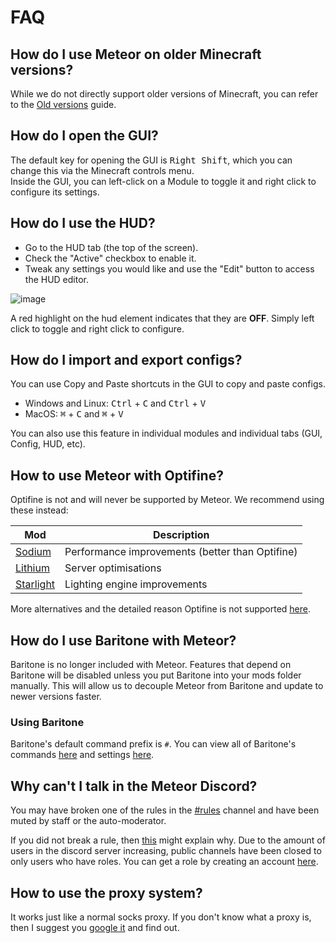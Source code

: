 # FAQ

## How do I use Meteor on older Minecraft versions?

While we do not directly support older versions of Minecraft, you can refer to
the [Old versions](https://meteorclient.com/faq/old-versions) guide.
  
## How do I open the GUI?

The default key for opening the GUI is <kbd>Right Shift</kbd>, which you can change this via the Minecraft controls
menu.  
Inside the GUI, you can left-click on a Module to toggle it and right click to configure its settings.

## How do I use the HUD?

- Go to the HUD tab (the top of the screen).
- Check the "Active" checkbox to enable it.
- Tweak any settings you would like and use the "Edit" button to access the HUD editor.

![image](https://user-images.githubusercontent.com/52252627/181027124-4126a6c6-1608-4148-9527-d9fa93213a97.png)

A red highlight on the hud element indicates that they are **OFF**. Simply left click to toggle and right click to
configure.

## How do I import and export configs?

You can use Copy and Paste shortcuts in the GUI to copy and paste configs.

- Windows and Linux: <kbd>Ctrl</kbd> + <kbd>C</kbd> and <kbd>Ctrl</kbd> + <kbd>V</kbd>
- MacOS: <kbd>⌘</kbd> + <kbd>C</kbd> and <kbd>⌘</kbd> + <kbd>V</kbd>

You can also use this feature in individual modules and individual tabs (GUI, Config, HUD, etc).

## How to use Meteor with Optifine?

Optifine is not and will never be supported by Meteor. We recommend using these instead:

| Mod                                             | Description                                     |
|-------------------------------------------------|-------------------------------------------------|
| [Sodium](https://modrinth.com/mod/sodium)       | Performance improvements (better than Optifine) |
| [Lithium](https://modrinth.com/mod/lithium)     | Server optimisations                            |
| [Starlight](https://modrinth.com/mod/starlight) | Lighting engine improvements                    |

More alternatives and the detailed reason Optifine is not
supported [here](https://lambdaurora.dev/optifine_alternatives/).

## How do I use Baritone with Meteor?

Baritone is no longer included with Meteor. Features that depend on Baritone will be disabled unless you put Baritone
into your mods folder manually. This will allow us to decouple Meteor from Baritone and update to newer versions faster.

### Using Baritone

Baritone's default command prefix is `#`.
You can view all of Baritone's commands [here](https://github.com/cabaletta/baritone/blob/master/USAGE.md) and
settings [here](https://baritone.leijurv.com/baritone/api/Settings.html).

## Why can't I talk in the Meteor Discord?

You may have broken one of the rules in
the [#rules](https://discord.com/channels/689197705683140636/816501672477720626/) channel and have been muted by staff
or the auto-moderator.

If you did not break a rule,
then [this](https://discord.com/channels/689197705683140636/689198722097348624/870066829622652989) might explain why.
Due to the amount of users in the discord server increasing, public channels have been closed to only users who have
roles. You can get a role by creating an account [here](https://meteorclient.com/account).

## How to use the proxy system?

It works just like a normal socks proxy. If you don't know what a proxy is, then I suggest
you [google it](https://letmegooglethat.com/?q=proxy) and find out.
